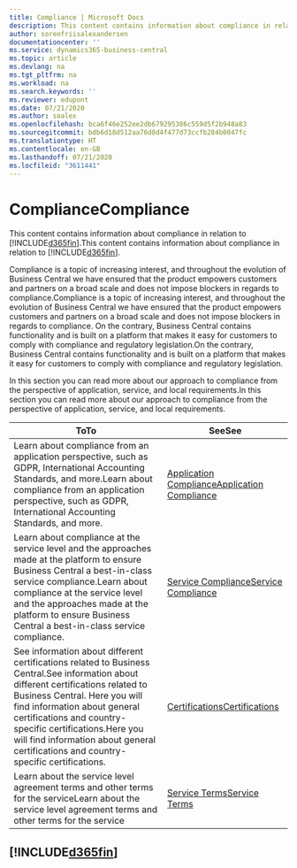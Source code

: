 ```yaml
---
title: Compliance | Microsoft Docs
description: This content contains information about compliance in relation to Business Central.
author: sorenfriisalexandersen
documentationcenter: ''
ms.service: dynamics365-business-central
ms.topic: article
ms.devlang: na
ms.tgt_pltfrm: na
ms.workload: na
ms.search.keywords: ''
ms.reviewer: edupont
ms.date: 07/21/2020
ms.author: soalex
ms.openlocfilehash: bca6f46e252ee2db679295386c559d5f2b948a83
ms.sourcegitcommit: bdb6d18d512aa76d8d4f477d73ccfb284b0047fc
ms.translationtype: HT
ms.contentlocale: en-GB
ms.lasthandoff: 07/21/2020
ms.locfileid: "3611441"
---
```

# <a name="compliance"></a><span data-ttu-id="48c46-103">Compliance</span><span class="sxs-lookup"><span data-stu-id="48c46-103">Compliance</span></span>

<span data-ttu-id="48c46-104">This content contains information about compliance in relation to [!INCLUDE[d365fin](../includes/d365fin_md.md)].</span><span class="sxs-lookup"><span data-stu-id="48c46-104">This content contains information about compliance in relation to [!INCLUDE[d365fin](../includes/d365fin_md.md)].</span></span>  

<span data-ttu-id="48c46-105">Compliance is a topic of increasing interest, and throughout the evolution of Business Central we have ensured that the product empowers customers and partners on a broad scale and does not impose blockers in regards to compliance.</span><span class="sxs-lookup"><span data-stu-id="48c46-105">Compliance is a topic of increasing interest, and throughout the evolution of Business Central we have ensured that the product empowers customers and partners on a broad scale and does not impose blockers in regards to compliance.</span></span> <span data-ttu-id="48c46-106">On the contrary, Business Central contains functionality and is built on a platform that makes it easy for customers to comply with compliance and regulatory legislation.</span><span class="sxs-lookup"><span data-stu-id="48c46-106">On the contrary, Business Central contains functionality and is built on a platform that makes it easy for customers to comply with compliance and regulatory legislation.</span></span>

<span data-ttu-id="48c46-107">In this section you can read more about our approach to compliance from the perspective of application, service, and local  requirements.</span><span class="sxs-lookup"><span data-stu-id="48c46-107">In this section you can read more about our approach to compliance from the perspective of application, service, and local  requirements.</span></span>

|<span data-ttu-id="48c46-108">**To**</span><span class="sxs-lookup"><span data-stu-id="48c46-108">**To**</span></span>|<span data-ttu-id="48c46-109">**See**</span><span class="sxs-lookup"><span data-stu-id="48c46-109">**See**</span></span>|  
|------------|-------------|  
|<span data-ttu-id="48c46-110">Learn about compliance from an application perspective, such as GDPR, International Accounting Standards, and more.</span><span class="sxs-lookup"><span data-stu-id="48c46-110">Learn about compliance from an application perspective, such as GDPR, International Accounting Standards, and more.</span></span>|[<span data-ttu-id="48c46-111">Application Compliance</span><span class="sxs-lookup"><span data-stu-id="48c46-111">Application Compliance</span></span>](compliance-application-compliance.md)|  
|<span data-ttu-id="48c46-112">Learn about compliance at the service level and the approaches made at the platform to ensure Business Central a best-in-class service compliance.</span><span class="sxs-lookup"><span data-stu-id="48c46-112">Learn about compliance at the service level and the approaches made at the platform to ensure Business Central a best-in-class service compliance.</span></span>|[<span data-ttu-id="48c46-113">Service Compliance</span><span class="sxs-lookup"><span data-stu-id="48c46-113">Service Compliance</span></span>](compliance-service-compliance.md)|  
|<span data-ttu-id="48c46-114">See information about different certifications related to Business Central.</span><span class="sxs-lookup"><span data-stu-id="48c46-114">See information about different certifications related to Business Central.</span></span> <span data-ttu-id="48c46-115">Here you will find information about general certifications and country-specific certifications.</span><span class="sxs-lookup"><span data-stu-id="48c46-115">Here you will find information about general certifications and country-specific certifications.</span></span>|[<span data-ttu-id="48c46-116">Certifications</span><span class="sxs-lookup"><span data-stu-id="48c46-116">Certifications</span></span>](compliance-certifications.md)|  
|<span data-ttu-id="48c46-117">Learn about the service level agreement terms and other terms for the service</span><span class="sxs-lookup"><span data-stu-id="48c46-117">Learn about the service level agreement terms and other terms for the service</span></span>|[<span data-ttu-id="48c46-118">Service Terms</span><span class="sxs-lookup"><span data-stu-id="48c46-118">Service Terms</span></span>](compliance-service-compliance.md#service-terms)|  

## [!INCLUDE[d365fin](../includes/free_trial_md.md)]  
